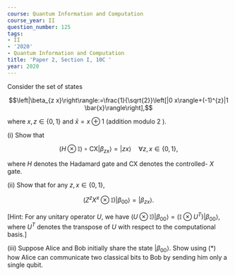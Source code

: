```yaml
---
course: Quantum Information and Computation
course_year: II
question_number: 125
tags:
- II
- '2020'
- Quantum Information and Computation
title: 'Paper 2, Section I, 10C '
year: 2020
---
```




Consider the set of states

$$\left|\beta_{z x}\right\rangle:=\frac{1}{\sqrt{2}}\left[|0 x\rangle+(-1)^{z}|1 \bar{x}\rangle\right],$$

where $x, z \in\{0,1\}$ and $\bar{x}=x \oplus 1$ (addition modulo 2 ).

(i) Show that

$$(H \otimes \mathbb{I}) \circ \mathrm{CX}\left|\beta_{z x}\right\rangle=|z x\rangle \quad \forall z, x \in\{0,1\},$$

where $H$ denotes the Hadamard gate and CX denotes the controlled- $X$ gate.

(ii) Show that for any $z, x \in\{0,1\}$,

$$\left(Z^{z} X^{x} \otimes \mathbb{I}\right)\left|\beta_{00}\right\rangle=\left|\beta_{z x}\right\rangle .$$

[Hint: For any unitary operator $U$, we have $(U \otimes \mathbb{I})\left|\beta_{00}\right\rangle=\left(\mathbb{I} \otimes U^{T}\right)\left|\beta_{00}\right\rangle$, where $U^{T}$ denotes the transpose of $U$ with respect to the computational basis.]

(iii) Suppose Alice and Bob initially share the state $\left|\beta_{00}\right\rangle$. Show using (*) how Alice can communicate two classical bits to Bob by sending him only a single qubit.